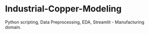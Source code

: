 # Industrial-Copper-Modeling
Python scripting, Data Preprocessing, EDA, Streamlit - Manufacturing domain.

